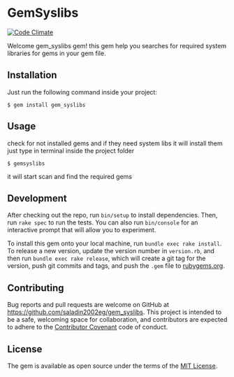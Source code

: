 # GemSyslibs

[![Code Climate](https://codeclimate.com/github/saladin2002eg/gem_sys_lib_check/badges/gpa.svg)](https://codeclimate.com/github/saladin2002eg/gem_sys_lib_check)


Welcome gem_syslibs gem! this gem help you searches for required system libraries for gems in your gem file.

## Installation

Just run the following command inside your project:

    $ gem install gem_syslibs

## Usage

check for not installed gems and if they need system libs it will install them
just type in terminal inside the project folder

    $ gemsyslibs

it will start scan and find the required gems

## Development

After checking out the repo, run `bin/setup` to install dependencies. Then, run `rake spec` to run the tests. You can also run `bin/console` for an interactive prompt that will allow you to experiment.

To install this gem onto your local machine, run `bundle exec rake install`. To release a new version, update the version number in `version.rb`, and then run `bundle exec rake release`, which will create a git tag for the version, push git commits and tags, and push the `.gem` file to [rubygems.org](https://rubygems.org).

## Contributing

Bug reports and pull requests are welcome on GitHub at https://github.com/saladin2002eg/gem_syslibs. This project is intended to be a safe, welcoming space for collaboration, and contributors are expected to adhere to the [Contributor Covenant](http://contributor-covenant.org) code of conduct.


## License

The gem is available as open source under the terms of the [MIT License](http://opensource.org/licenses/MIT).

